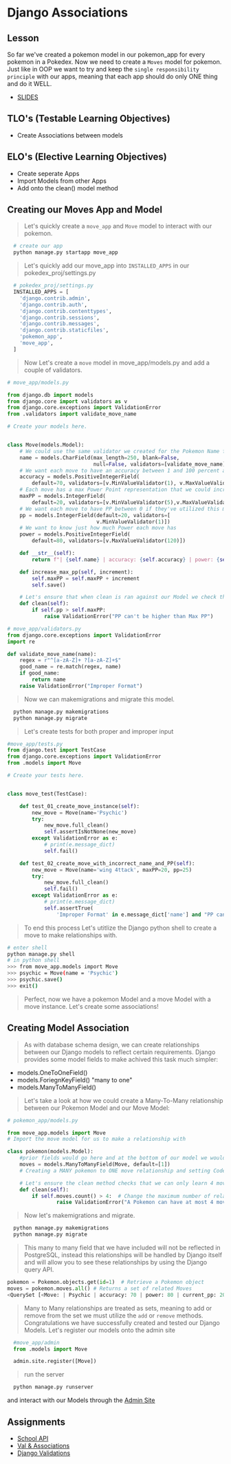 # Django Associations

## Lesson

So far we've created a pokemon model in our pokemon_app for every pokemon in a Pokedex. Now we need to create a `Moves` model for pokemon. Just like in OOP we want to try and keep the `single responsibility principle` with our apps, meaning that each app should do only ONE thing and do it WELL.

- [SLIDES](https://docs.google.com/presentation/d/1IpSMwwmqcfuw-mhQWXjCM0W6hDJML_OnnIgeMA_P9jk/edit?usp=sharing)

## TLO's (Testable Learning Objectives)

- Create Associations between models

## ELO's (Elective Learning Objectives)

- Create seperate Apps
- Import Models from other Apps
- Add onto the clean() model method

## Creating our Moves App and Model

> Let's quickly create a `move_app` and `Move` model to interact with our pokemon.

```bash
  # create our app
  python manage.py startapp move_app
```

> Let's quickly add our move_app into `INSTALLED_APPS` in our pokedex_proj/settings.py

```python
  # pokedex_proj/settings.py
  INSTALLED_APPS = [
    'django.contrib.admin',
    'django.contrib.auth',
    'django.contrib.contenttypes',
    'django.contrib.sessions',
    'django.contrib.messages',
    'django.contrib.staticfiles',
    'pokemon_app',
    'move_app',
  ]
```

> Now Let's create a `move` model in move_app/models.py and add a couple of validators.

```python
# move_app/models.py

from django.db import models
from django.core import validators as v
from django.core.exceptions import ValidationError
from .validators import validate_move_name

# Create your models here.


class Move(models.Model):
    # We could use the same validator we created for the Pokemon Name for our Moves Name
    name = models.CharField(max_length=250, blank=False,
                            null=False, validators=[validate_move_name])
    # We want each move to have an accuracy between 1 and 100 percent and we will give it a default of 70%
    accuracy = models.PositiveIntegerField(
        default=70, validators=[v.MinValueValidator(1), v.MaxValueValidator(100)])
    # Each move has a max Power Point representation that we could increase with special items
    maxPP = models.IntegerField(
        default=20, validators=[v.MinValueValidator(5),v.MaxValueValidator(30)])
    # We want each move to have PP between 0 if they've utilized this move too much and 30 depending on it's max capability
    pp = models.IntegerField(default=20, validators=[
                             v.MinValueValidator(1)])
    # We want to know just how much Power each move has
    power = models.PositiveIntegerField(
        default=80, validators=[v.MaxValueValidator(120)])

    def __str__(self):
        return f"| {self.name} | accuracy: {self.accuracy} | power: {self.power} | current_pp: {self.pp}/{self.maxPP} |"

    def increase_max_pp(self, increment):
        self.maxPP = self.maxPP + increment
        self.save()

    # Let's ensure that when clean is ran against our Model we check that PP is not greater than Max PP
    def clean(self):
        if self.pp > self.maxPP:
            raise ValidationError("PP can't be higher than Max PP")

# move_app/validators.py
from django.core.exceptions import ValidationError
import re

def validate_move_name(name):
    regex = r"^[a-zA-Z]+ ?[a-zA-Z]+$"
    good_name = re.match(regex, name)
    if good_name:
        return name
    raise ValidationError("Improper Format")
```

> Now we can makemigrations and migrate this model.

```bash
  python manage.py makemigrations
  python manage.py migrate
```

> Let's create tests for both proper and improper input

```python
#move_app/tests.py
from django.test import TestCase
from django.core.exceptions import ValidationError
from .models import Move

# Create your tests here.


class move_test(TestCase):

    def test_01_create_move_instance(self):
        new_move = Move(name='Psychic')
        try:
            new_move.full_clean()
            self.assertIsNotNone(new_move)
        except ValidationError as e:
            # print(e.message_dict)
            self.fail()

    def test_02_create_move_with_incorrect_name_and_PP(self):
        new_move = Move(name='wing 4ttack', maxPP=20, pp=25)
        try:
            new_move.full_clean()
            self.fail()
        except ValidationError as e:
            # print(e.message_dict)
            self.assertTrue(
                'Improper Format' in e.message_dict['name'] and "PP can't be higher than Max PP" in e.message_dict['__all__'])
```

> To end this process Let's utitlize the Django python shell to create a move to make relationships with.

```bash
# enter shell
python manage.py shell
# in python shell
>>> from move_app.models import Move
>>> psychic = Move(name = 'Psychic')
>>> psychic.save()
>>> exit()
```

> Perfect, now we have a pokemon Model and a move Model with a move instance. Let's create some associations!

## Creating Model Association

> As with database schema design, we can create relationships between our Django models to reflect certain requirements. Django provides some model fields to make achived this task much simpler:

- models.OneToOneField()
- models.ForiegnKeyField() "many to one"
- models.ManyToManyField()

> Let's take a look at how we could create a Many-To-Many relationship between our Pokemon Model and our Move Model:

```python
# pokemon_app/models.py

from move_app.models import Move
# Import the move model for us to make a relationship with

class pokemon(models.Model):
    #prior fields would go here and at the bottom of our model we would add any and all associations
    moves = models.ManyToManyField(Move, default=[1])
    # Creating a MANY pokemon to ONE move relationship and setting Code Platoon as the default value

    # Let's ensure the clean method checks that we can only learn 4 moves
    def clean(self):
        if self.moves.count() > 4:  # Change the maximum number of relationships as needed
                raise ValidationError("A Pokemon can have at most 4 moves.")
```

> Now let's makemigrations and migrate.

```bash
  python manage.py makemigrations
  python manage.py migrate
```

> This many to many field that we have included will not be reflected in PostgreSQL, instead this relationships will be handled by Django itself and will allow you to see these relationships by using the Django query API.

```python
pokemon = Pokemon.objects.get(id=1)  # Retrieve a Pokemon object
moves = pokemon.moves.all() # Returns a set of related Moves
<QuerySet [<Move: | Psychic | accuracy: 70 | power: 80 | current_pp: 20/20 |>]>
```

> Many to Many relationships are treated as sets, meaning to add or remove from the set we must utilize the `add` or `remove` methods.
> Congratulations we have successfully  created and tested our Django Models. Let's register our models onto the admin site

```python
  #move_app/admin
  from .models import Move

  admin.site.register([Move])
```

> run the server

```bash
  python manage.py runserver
```

and interact with our Models through the [Admin Site](http://localhost:800/admin)

## Assignments

- [School API](https://classroom.github.com/a/vP_DvvOV)
- [Val & Associations](https://classroom.github.com/a/2PKC68Kh)
- [Django Validations](https://classroom.github.com/a/Q1OvS1Ws)
